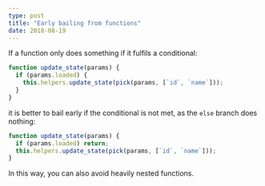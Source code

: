 ```yaml
---
type: post
title: "Early bailing from functions"
date: 2018-08-19
---
```


If a function only does something if it fulfils a conditional:

```js
function update_state(params) {
  if (params.loaded) {
    this.helpers.update_state(pick(params, [`id`, `name`]));
  }
}
```
it is better to bail early if the conditional is not met,
as the `else` branch does nothing:


```js
function update_state(params) {
  if (params.loaded) return;
  this.helpers.update_state(pick(params, [`id`, `name`]));
}
```

In this way, you can also avoid heavily nested functions.
